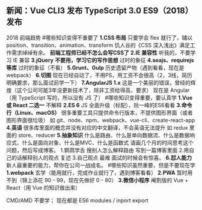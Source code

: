 新闻：Vue CLI3 发布
           TypeScript 3.0
           ES9（2018） 发布
---
2018 前端趋势
#哪些知识变得不重要了
**1.CSS 布局**
只要学会 flex 就行了，辅以 position、transition、animation、transform
饥人谷的《CSS 深入浅出》满足工作需求绰绰有余。
**前端工程师已经不怎么会写CSS了**
**2.IE 兼容性**
听我的，不要学习 IE 兼容
**3.jQuery**
**不要用，学习它的写作思想**
过时的象征
**4.seajs、requirejs 等库**
过时的象征（不看）
**5.Grunt、Gulp**
历史遗留产物（遇到看看，现在是webpack）
**6.切图**
现在已经自动了，不用PS，用工资不会很高（2，3线，简历明确要求，那么面试前学一下）
**7.AngularJS 1.x**
这是一个美丽的错误，曾经的辉煌（这个公司可能3年没更新技术了，除非工资给得高，要求）
现在是 Angular（用 TypeScript 写的，所以没有 JS 了）
#哪些知识变得重要，要认真学
**1.Vue 或 React 二选一**
不解释
**2.ES 6**
JS 全面升级（标配），阮一峰的ES6看看
**3.命令行（Linux、macOS）**
很多重要工具只提供命令行版本，不提供图形界面（或者图形界面很垃圾）
如 git、node、npm、webpack、vue-cli、create-react-app
**4.英语**
很多库里面的概念并没有对应的中文翻译，不会英语无法提升
如 redux 里面的 store、reducer
**5.抽象知识**
什么是路由、什么是单向数据流、什么是数据响应式、什么是面向对象、什么是MVC、什么是函数式
请画几个月的时间思考这个问题，然后写成博客。
1.鹦鹉学舌
    搜别人怎么解释路由 写到一篇博客里面
2.用自己的话解释别人的观点
    复述
3.自己观点
    最难
面试的时候会有惊喜。
**6.怼人能力**
新人最重要的能力，帮你在公司一战成名。
#哪些知识虽然重要，但是不要现在学
**1.webpack**
玄学（能用就行，完成作业就行了，遇到博客看看）
**2.PWA**
暂时用不到（锦上添花 90 - 99，现在先做好 0 - 80）
**3.微信小程序**
阉割版的 Vue + React（用 Vue 的知识做出来）

CMD/AMD 不要学；
现在都是 ES6 modules / inport export
